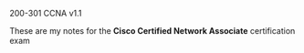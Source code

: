 200-301 CCNA v1.1

These are my notes for the **Cisco Certified Network Associate** certification exam